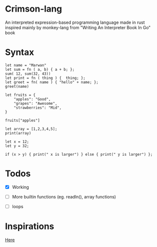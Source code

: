 # Crimson-lang
An interpreted expression-based programming language made in rust  
inspired mainly by monkey-lang from "Writing An Interpreter Book In Go" book 


# Syntax 
```
let name = "Marwan"
let sum = fn ( a, b) { a + b; };
sum( 12, sum(32, 43))
let print = fn ( thing ) {  thing; };
let greet = fn( name ) { "hello" + name; };
greet(name)

let fruits = {
    "apples": "Good",
    "grapes": "Awesome",
    "strawberries": "Mid",
}

fruits["apples"]

let array = [1,2,3,4,5];
print(array)

let x = 12;
let y = 32;

if (x > y) { print(" x is larger") } else { print(" y is larger") };

```


# Todos
- [x] Working
- [ ] More builtin functions (eg. readln(), array functions)
- [ ] loops


# Inspirations 
[Here](https://github.com/wadackel/rs-monkey-lang) 

